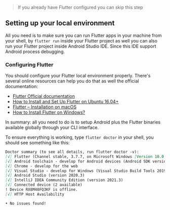 > If you already have Flutter configured you can skip this step

## Setting up your local environment

All you need is to make sure you can run Flutter apps in your machine from your shell, by `flutter run` inside your Flutter project as well you can also run your Flutter project inside Android Studio IDE. Since this IDE support Android process debugging.

### Configuring Flutter

You should configure your Flutter local environment properly. There's several online resources can help you do that as well the official documentation:

- [Flutter Official documentation](https://docs.flutter.dev/get-started/install)
- [How to Install and Set Up Flutter on Ubuntu 16.04+](https://www.freecodecamp.org/news/how-to-install-and-setup-flutter-on-ubuntu/)
- [Flutter – Installation on macOS](https://www.geeksforgeeks.org/flutter-installation-on-macos/)
- [How to Install Flutter on Windows?](https://www.geeksforgeeks.org/how-to-install-flutter-on-windows/)

In summary: all you need to do is to setup Android plus the Flutter binaries available globally through your CLI interface.

To ensure everything is working, type `flutter doctor` in your shell, you should see something like this:

```md
Doctor summary (to see all details, run flutter doctor -v):
[√] Flutter (Channel stable, 3.7.7, on Microsoft Windows [Version 10.0.19043.1645], locale en-US)
[√] Android toolchain - develop for Android devices (Android SDK version 31.0.0)
[√] Chrome - develop for the web
[√] Visual Studio - develop for Windows (Visual Studio Build Tools 2019 16.11.13)
[√] Android Studio (version 2020.3)
[√] IntelliJ IDEA Community Edition (version 2021.3)
[√] Connected device (2 available)
! Device RX8M40FQ3KF is offline.
[√] HTTP Host Availability

• No issues found!
```
